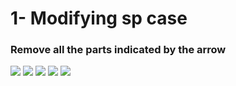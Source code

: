 # 1- Modifying sp case
### Remove all the parts indicated by the arrow

![](https://github.com/Gameboypi/SPW/blob/master/Modifying%20sp%20case/1.JPG)
![](https://github.com/Gameboypi/SPW/blob/master/Modifying%20sp%20case/2.JPG)
![](https://github.com/Gameboypi/SPW/blob/master/Modifying%20sp%20case/3.JPG)
![](https://github.com/Gameboypi/SPW/blob/master/Modifying%20sp%20cased/4.JPG)
![](https://github.com/Gameboypi/SPW/blob/master/Modifying%20sp%20case/5.JPG)


 
 
